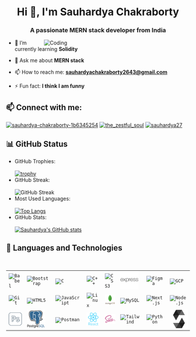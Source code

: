 <h1 align="center">Hi 👋, I'm Sauhardya Chakraborty</h1>
<h3 align="center">A passionate MERN stack developer from India</h3>
<img align="right" alt="Coding" width="400" src="https://cdn.dribbble.com/users/5690231/screenshots/16191500/media/4fbd0ec22f13a3521bb37cc5fe8b1cb3.gif" />

- 🌱 I’m currently learning **Solidity**

- 💬 Ask me about **MERN stack**

- 📫 How to reach me: **sauhardyachakraborty2643@gmail.com**

- ⚡ Fun fact: **I think I am funny**

## 📫 Connect with me:
<p align="left">
<a href="https://linkedin.com/in/sauhardya-chakraborty-1b6345254" target="blank"><img align="center" src="https://raw.githubusercontent.com/rahuldkjain/github-profile-readme-generator/master/src/images/icons/Social/linked-in-alt.svg" alt="sauhardya-chakraborty-1b6345254" height="30" width="40" /></a>
<a href="https://instagram.com/the_zestful_soul" target="blank"><img align="center" src="https://raw.githubusercontent.com/rahuldkjain/github-profile-readme-generator/master/src/images/icons/Social/instagram.svg" alt="the_zestful_soul" height="30" width="40" /></a>
<a href="https://www.leetcode.com/sauhardya27" target="blank"><img align="center" src="https://raw.githubusercontent.com/rahuldkjain/github-profile-readme-generator/master/src/images/icons/Social/leet-code.svg" alt="sauhardya27" height="30" width="40" /></a>
</p>

## 📊 GitHub Status
- GitHub Trophies: <br> <br> [![trophy](https://github-profile-trophy.vercel.app/?username=Sauhardya27&theme=juicyfresh)](https://github.com/Sauhardya27/github-profile-trophy)
- GitHub Streak: <br> <br> ![GitHub Streak](https://streak-stats.demolab.com?user=sauhardya27&theme=shadow-purple&border_radius=4.8)
- Most Used Languages: <br> <br> [![Top Langs](https://github-readme-stats.vercel.app/api/top-langs?username=sauhardya27&show_icons=true&locale=en&layout=compact&theme=radical)](https://github.com/sauhardya27/github-readme-stats)
- GitHub Stats: <br> <br> [![Sauhardya's GitHub stats](https://github-readme-stats.vercel.app/api?username=sauhardya27&show_icons=true&locale=en&theme=tokyonight)](https://github.com/sauhardya27/github-readme-stats)


## 💬 Languages and Technologies
<br>
<div align="center">
	<table>
		<tr>
			<td><code><img width="50" src="https://www.vectorlogo.zone/logos/babeljs/babeljs-icon.svg" alt="Babel" title="Babel"/></code></td>
			<td><code><img width="50" src="https://user-images.githubusercontent.com/25181517/183898054-b3d693d4-dafb-4808-a509-bab54cf5de34.png" alt="Bootstrap" title="Bootstrap"/></code></td>
			<td><code><img width="50" src="https://user-images.githubusercontent.com/25181517/192106070-46255bcf-65e6-4c6b-a296-bf8d0d8fb2a7.png" alt="C" title="C"/></code></td>
			<td><code><img width="50" src="https://user-images.githubusercontent.com/25181517/192106073-90fffafe-3562-4ff9-a37e-c77a2da0ff58.png" alt="C++" title="C++"/></code></td>
			<td><code><img width="50" src="https://user-images.githubusercontent.com/25181517/183898674-75a4a1b1-f960-4ea9-abcb-637170a00a75.png" alt="CSS3" title="CSS3"/></code></td>
			<td><code><img width="50" src="https://raw.githubusercontent.com/devicons/devicon/master/icons/express/express-original-wordmark.svg" alt="Express" title="Express"/></code></td>
			<td><code><img width="50" src="https://user-images.githubusercontent.com/25181517/189715289-df3ee512-6eca-463f-a0f4-c10d94a06b2f.png" alt="Figma" title="Figma"/></code></td>
			<td><code><img width="50" src="https://user-images.githubusercontent.com/25181517/183911547-990692bc-8411-4878-99a0-43506cdb69cf.png" alt="GCP" title="GCP"/></code></td>
		</tr>
		<tr>
			<td><code><img width="50" src="https://user-images.githubusercontent.com/25181517/192108372-f71d70ac-7ae6-4c0d-8395-51d8870c2ef0.png" alt="Git" title="Git"/></code></td>
			<td><code><img width="50" src="https://user-images.githubusercontent.com/25181517/192158954-f88b5814-d510-4564-b285-dff7d6400dad.png" alt="HTML5" title="HTML5"/></code></td>
			<td><code><img width="50" src="https://user-images.githubusercontent.com/25181517/117447155-6a868a00-af3d-11eb-9cfe-245df15c9f3f.png" alt="JavaScript" title="JavaScript"/></code></td>
			<td><code><img width="50" src="https://user-images.githubusercontent.com/25181517/186884153-99edc188-e4aa-4c84-91b0-e2df260ebc33.png" alt="Linux" title="Linux"/></code></td>
			<td><code><img width="50" src="https://raw.githubusercontent.com/devicons/devicon/master/icons/mongodb/mongodb-original-wordmark.svg" alt="MongoDB" title="MongoDB"/></code></td>
			<td><code><img width="50" src="https://user-images.githubusercontent.com/25181517/183896128-ec99105a-ec1a-4d85-b08b-1aa1620b2046.png" alt="MySQL" title="MySQL"/></code></td>
			<td><code><img width="50" src="https://cdn.worldvectorlogo.com/logos/nextjs-2.svg" alt="Next.js" title="Next.js"/></code></td>
			<td><code><img width="50" src="https://user-images.githubusercontent.com/25181517/183568594-85e280a7-0d7e-4d1a-9028-c8c2209e073c.png" alt="Node.js" title="Node.js"/></code></td>
		</tr>
		<tr>
			<td><code><img width="50" src="https://raw.githubusercontent.com/devicons/devicon/master/icons/photoshop/photoshop-line.svg" alt="Photoshop" title="Photoshop"/></code></td>
			<td><code><img width="50" src="https://raw.githubusercontent.com/devicons/devicon/master/icons/postgresql/postgresql-original-wordmark.svg" alt="PostgreSQL" title="PostgreSQL"/></code></td>
			<td><code><img width="50" src="https://www.vectorlogo.zone/logos/getpostman/getpostman-icon.svg" alt="Postman" title="Postman"/></code></td>
			<td><code><img width="50" src="https://raw.githubusercontent.com/devicons/devicon/master/icons/react/react-original-wordmark.svg" alt="React" title="React"/></code></td>
			<td><code><img width="50" src="https://raw.githubusercontent.com/devicons/devicon/master/icons/sass/sass-original.svg" alt="Sass" title="Sass"/></code></td>
			<td><code><img width="50" src="https://www.vectorlogo.zone/logos/tailwindcss/tailwindcss-icon.svg" alt="Tailwind" title="Tailwind"/></code></td>
			<td><code><img width="50" src="https://user-images.githubusercontent.com/25181517/183423507-c056a6f9-1ba8-4312-a350-19bcbc5a8697.png" alt="Python" title="Python"/></code></td>
			<td><code><img width="50" src="https://raw.githubusercontent.com/devicons/devicon/master/icons/solidity/solidity-original.svg" alt="Solidity" title="Solidity"/></code></td>
		</tr>
	</table>
</div>

